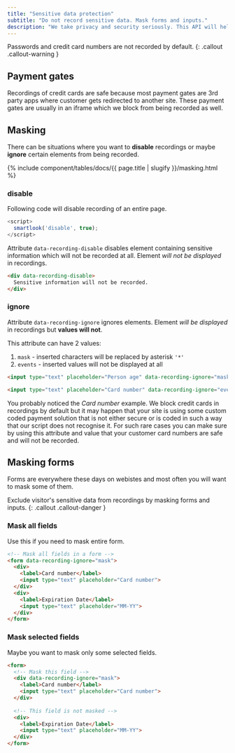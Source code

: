 ```yaml
---
title: "Sensitive data protection"
subtitle: "Do not record sensitive data. Mask forms and inputs."
description: "We take privacy and security seriously. This API will help you to implement same standards across your website."
---
```


Passwords and credit card numbers are not recorded by default.
{: .callout .callout-warning }

## Payment gates

Recordings of credit cards are safe because most payment gates are 3rd party apps where customer gets redirected to another site. These payment gates are usually in an iframe which we block from being recorded as well.

## Masking

There can be situations where you want to **disable** recordings or maybe **ignore** certain elements from being recorded.

{% include component/tables/docs/{{ page.title | slugify }}/masking.html %}

### disable

Following code will disable recording of an entire page.

```js
<script>
  smartlook('disable', true);
</script>
```

Attribute `data-recording-disable` disables element containing sensitive information which will not be recorded at all. Element *will not be displayed* in recordings.

```html
<div data-recording-disable>
  Sensitive information will not be recorded.
</div>
```

### ignore

Attribute `data-recording-ignore` ignores elements. Element *will be displayed* in recordings but **values will not**.

This attribute can have 2 values:

1. `mask` - inserted characters will be replaced by asterisk `'*'`
2. `events` - inserted values will not be displayed at all

```html
<input type="text" placeholder="Person age" data-recording-ignore="mask">
```

```html
<input type="text" placeholder="Card number" data-recording-ignore="events">
```

You probably noticed the *Card number* example. We block credit cards in recordings by default but it may happen that your site is using some custom coded payment solution that is not either secure or is coded in such a way that our script does not recognise it. For such rare cases you can make sure by using this attribute and value that your customer card numbers are safe and will not be recorded.

## Masking forms

Forms are everywhere these days on webistes and most often you will want to mask some of them.

Exclude visitor's sensitive data from recordings by masking forms and inputs.
{: .callout .callout-danger }

### Mask all fields

Use this if you need to mask entire form.

```html
<!-- Mask all fields in a form -->
<form data-recording-ignore="mask">
  <div>
    <label>Card number</label>
    <input type="text" placeholder="Card number">
  </div>
  <div>
    <label>Expiration Date</label>
    <input type="text" placeholder="MM-YY">
  </div>
</form>
```

### Mask selected fields

Maybe you want to mask only some selected fields.

```html
<form>
  <!-- Mask this field -->
  <div data-recording-ignore="mask">
    <label>Card number</label>
    <input type="text" placeholder="Card number">
  </div>
  
  <!-- This field is not masked -->
  <div>
    <label>Expiration Date</label>
    <input type="text" placeholder="MM-YY">
  </div>
</form>
```
